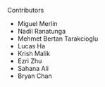 Contributors
- Miguel Merlin
- Nadil Ranatunga
- Mehmet Bertan Tarakcioglu
- Lucas Ha
- Krish Malik
- Ezri Zhu
- Sahana Ali 
- Bryan Chan

